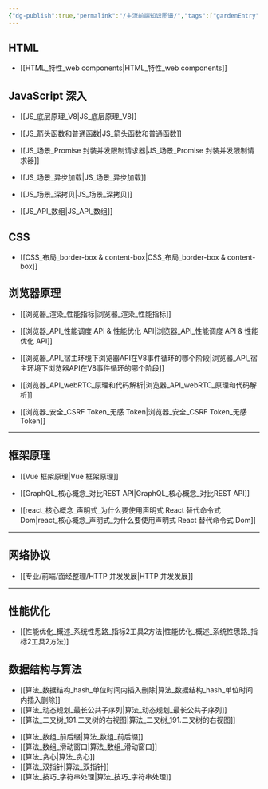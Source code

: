 ```yaml
---
{"dg-publish":true,"permalink":"/主流前端知识图谱/","tags":["gardenEntry"]}
---
```


## HTML
- [[HTML_特性_web components\|HTML_特性_web components]] 

## JavaScript 深入
- [[JS_底层原理_V8\|JS_底层原理_V8]] 

- [[JS_箭头函数和普通函数\|JS_箭头函数和普通函数]] 

- [[JS_场景_Promise 封装并发限制请求器\|JS_场景_Promise 封装并发限制请求器]]

- [[JS_场景_异步加载\|JS_场景_异步加载]]

- [[JS_场景_深拷贝\|JS_场景_深拷贝]]
- [[JS_API_数组\|JS_API_数组]]


## CSS
- [[CSS_布局_border-box & content-box\|CSS_布局_border-box & content-box]]

## 浏览器原理
- [[浏览器_渲染_性能指标\|浏览器_渲染_性能指标]]

- [[浏览器_API_性能调度 API & 性能优化 API\|浏览器_API_性能调度 API & 性能优化 API]]

- [[浏览器_API_宿主环境下浏览器API在V8事件循环的哪个阶段\|浏览器_API_宿主环境下浏览器API在V8事件循环的哪个阶段]]

- [[浏览器_API_webRTC_原理和代码解析\|浏览器_API_webRTC_原理和代码解析]]

- [[浏览器_安全_CSRF Token_无感 Token\|浏览器_安全_CSRF Token_无感 Token]]

---

## 框架原理
- [[Vue 框架原理\|Vue 框架原理]]

- [[GraphQL_核心概念_对比REST API\|GraphQL_核心概念_对比REST API]]

* [[react_核心概念_声明式_为什么要使用声明式 React 替代命令式 Dom\|react_核心概念_声明式_为什么要使用声明式 React 替代命令式 Dom]]

---

## 网络协议
- [[专业/前端/面经整理/HTTP 并发发展\|HTTP 并发发展]]

---
## 性能优化
* [[性能优化_概述_系统性思路_指标2工具2方法\|性能优化_概述_系统性思路_指标2工具2方法]]

## 数据结构与算法
- [[算法_数据结构_hash_单位时间内插入删除\|算法_数据结构_hash_单位时间内插入删除]]
- [[算法_动态规划_最长公共子序列\|算法_动态规划_最长公共子序列]]
- [[算法_二叉树_191.二叉树的右视图\|算法_二叉树_191.二叉树的右视图]]
* [[算法_数组_前后缀\|算法_数组_前后缀]]
* [[算法_数组_滑动窗口\|算法_数组_滑动窗口]]
* [[算法_贪心\|算法_贪心]]
* [[算法_双指针\|算法_双指针]]
* [[算法_技巧_字符串处理\|算法_技巧_字符串处理]]

